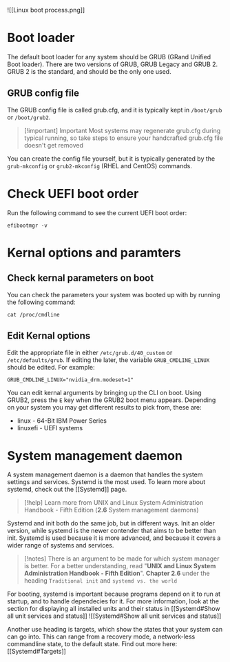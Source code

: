 ![[Linux boot process.png]]

# Boot loader

The default boot loader for any system should be GRUB (GRand Unified Boot loader). There are two versions of GRUB, GRUB Legacy and GRUB 2. GRUB 2 is the standard, and should be the only one used.

## GRUB config file

The GRUB config file is called grub.cfg, and it is typically kept in `/boot/grub` or `/boot/grub2`.

> [!important] Important
> Most systems may regenerate grub.cfg during typical running, so take steps to ensure your handcrafted grub.cfg file doesn't get removed 

You can create the config file yourself, but it is typically generated by the `grub-mkconfig` or `grub2-mkconfig` (RHEL and CentOS) commands.

# Check UEFI boot order

Run the following command to see the current UEFI boot order:

```Shell
efibootmgr -v
```

# Kernal options and paramters

## Check kernal parameters on boot

You can check the parameters your system was booted up with by running the following command:

```Shell
cat /proc/cmdline
```

## Edit Kernal options

Edit the appropriate file in either `/etc/grub.d/40_custom` or `/etc/defaults/grub`. If editing the later, the variable `GRUB_CMDLINE_LINUX` should be edited. For example:

`GRUB_CMDLINE_LINUX="nvidia_drm.modeset=1"`

You can edit kernal arguments by bringing up the CLI on boot. Using GRUB2, press the `E` key when the GRUB2 boot menu appears. Depending on your system you may get different results to pick from, these are:

- linux - 64-Bit IBM Power Series
- linuxefi - UEFI systems

# System management daemon

A system management daemon is a daemon that handles the system settings and services. Systemd is the most used. To learn more about systemd, check out the [[Systemd]] page.

> [!help]
> Learn more from UNIX and Linux System Administration Handbook - Fifth Edition (**2.6** System management daemons)

Systemd and init both do the same job, but in different ways. Init an older version, while systemd is the newer contender that aims to be better than init. Systemd is used because it is more advanced, and because it covers a wider range of systems and services.

> [!notes]
> There is an argument to be made for which system manager is better. For a better understanding, read "**UNIX and Linux System Administration Handbook - Fifth Edition**". **Chapter 2.6** under the heading `Traditional init` and `systemd vs. the world`

For booting, systemd is important because programs depend on it to run at startup, and to handle dependecies for it. For more information, look at the section for displaying all installed units and their status in [[Systemd#Show all unit services and status]] ![[Systemd#Show all unit services and status]]

Another use heading is targets, which show the states that your system can can go into. This can range from a recovery mode, a network-less commandline state, to the default state. Find out more here: [[Systemd#Targets]]

